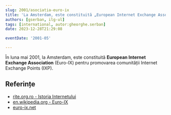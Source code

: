 ```yaml
---
slug: 2001/asociatia-euro-ix
title: 'La Amsterdam, este constituită „European Internet Exchange Association” (Euro-IX)'
authors: [gserban, ilg-ul]
tags: [international, autor:gheorghe.serban]
date: 2023-12-28T21:29:08

eventDate: '2001-05'

---
```


În luna mai 2001, la Amsterdam, este constituită **European Internet
Exchange Association** (Euro-IX) pentru promovarea comunității Internet
Exchange Points (IXP).

<!-- truncate -->

## Referințe

- [rite.org.ro - Istoria Internetului](https://rite.org.ro/istoria-internetului/)
- [en.wikipedia.org - Euro-IX](https://en.wikipedia.org/wiki/European_Internet_Exchange_Association)
- [euro-ix.net](https://www.euro-ix.net/)
